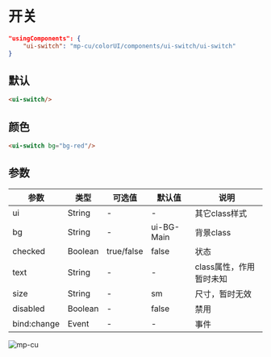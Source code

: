 <div class="mp-cu-doc-view">
<div class="mp-cu-doc">

# 开关

```json
"usingComponents": {
    "ui-switch": "mp-cu/colorUI/components/ui-switch/ui-switch"
}
```

## 默认

```html
<ui-switch/>
```

## 颜色

```html
<ui-switch bg="bg-red"/>
```

## 参数

|  参数  |  类型  |  可选值  |  默认值  |       说明       |
|----------|----------|----------|----------|----------|
| ui | String | - | - | 其它class样式 |
| bg | String | - | ui-BG-Main | 背景class |
| checked | Boolean | true/false | false | 状态 |
| text | String | - | - | class属性，作用暂时未知 |
| size | String | - | sm | 尺寸，暂时无效 |
| disabled | Boolean | - | false | 禁用 |
| bind:change | Event | - | - | 事件 |

</div>
<div class="mp-cu-doc-image" style="max-height: 850px;">

![mp-cu](https://colorui-assest.vercel.app/mp-cu-doc/switch.jpg)

</div>
</div>
